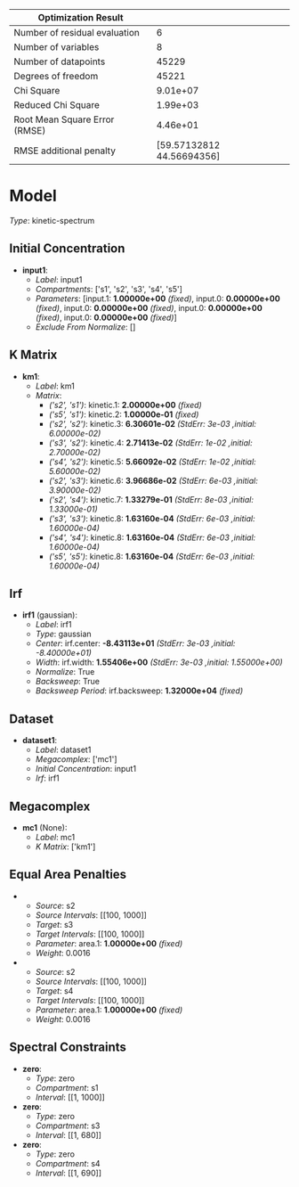 | Optimization Result           |                           |
|-------------------------------|---------------------------|
| Number of residual evaluation | 6                         |
| Number of variables           | 8                         |
| Number of datapoints          | 45229                     |
| Degrees of freedom            | 45221                     |
| Chi Square                    | 9.01e+07                  |
| Reduced Chi Square            | 1.99e+03                  |
| Root Mean Square Error (RMSE) | 4.46e+01                  |
| RMSE additional penalty       | [59.57132812 44.56694356] |

# Model

_Type_: kinetic-spectrum

## Initial Concentration

* **input1**:
  * *Label*: input1
  * *Compartments*: ['s1', 's2', 's3', 's4', 's5']
  * *Parameters*: [input.1: **1.00000e+00** *(fixed)*, input.0: **0.00000e+00** *(fixed)*, input.0: **0.00000e+00** *(fixed)*, input.0: **0.00000e+00** *(fixed)*, input.0: **0.00000e+00** *(fixed)*]
  * *Exclude From Normalize*: []

## K Matrix

* **km1**:
  * *Label*: km1
  * *Matrix*: 
    * *('s2', 's1')*: kinetic.1: **2.00000e+00** *(fixed)*
    * *('s5', 's1')*: kinetic.2: **1.00000e-01** *(fixed)*
    * *('s2', 's2')*: kinetic.3: **6.30601e-02** *(StdErr: 3e-03 ,initial: 6.00000e-02)*
    * *('s3', 's2')*: kinetic.4: **2.71413e-02** *(StdErr: 1e-02 ,initial: 2.70000e-02)*
    * *('s4', 's2')*: kinetic.5: **5.66092e-02** *(StdErr: 1e-02 ,initial: 5.60000e-02)*
    * *('s2', 's3')*: kinetic.6: **3.96686e-02** *(StdErr: 6e-03 ,initial: 3.90000e-02)*
    * *('s2', 's4')*: kinetic.7: **1.33279e-01** *(StdErr: 8e-03 ,initial: 1.33000e-01)*
    * *('s3', 's3')*: kinetic.8: **1.63160e-04** *(StdErr: 6e-03 ,initial: 1.60000e-04)*
    * *('s4', 's4')*: kinetic.8: **1.63160e-04** *(StdErr: 6e-03 ,initial: 1.60000e-04)*
    * *('s5', 's5')*: kinetic.8: **1.63160e-04** *(StdErr: 6e-03 ,initial: 1.60000e-04)*
  

## Irf

* **irf1** (gaussian):
  * *Label*: irf1
  * *Type*: gaussian
  * *Center*: irf.center: **-8.43113e+01** *(StdErr: 3e-03 ,initial: -8.40000e+01)*
  * *Width*: irf.width: **1.55406e+00** *(StdErr: 3e-03 ,initial: 1.55000e+00)*
  * *Normalize*: True
  * *Backsweep*: True
  * *Backsweep Period*: irf.backsweep: **1.32000e+04** *(fixed)*

## Dataset

* **dataset1**:
  * *Label*: dataset1
  * *Megacomplex*: ['mc1']
  * *Initial Concentration*: input1
  * *Irf*: irf1

## Megacomplex

* **mc1** (None):
  * *Label*: mc1
  * *K Matrix*: ['km1']

## Equal Area Penalties

* 
  * *Source*: s2
  * *Source Intervals*: [[100, 1000]]
  * *Target*: s3
  * *Target Intervals*: [[100, 1000]]
  * *Parameter*: area.1: **1.00000e+00** *(fixed)*
  * *Weight*: 0.0016
* 
  * *Source*: s2
  * *Source Intervals*: [[100, 1000]]
  * *Target*: s4
  * *Target Intervals*: [[100, 1000]]
  * *Parameter*: area.1: **1.00000e+00** *(fixed)*
  * *Weight*: 0.0016

## Spectral Constraints

* **zero**:
  * *Type*: zero
  * *Compartment*: s1
  * *Interval*: [[1, 1000]]
* **zero**:
  * *Type*: zero
  * *Compartment*: s3
  * *Interval*: [[1, 680]]
* **zero**:
  * *Type*: zero
  * *Compartment*: s4
  * *Interval*: [[1, 690]]


